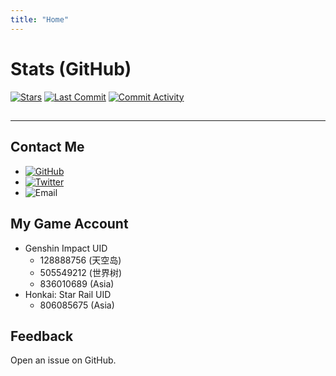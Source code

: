 ```yaml
---
title: "Home"
---
```


<script src="./assets/scripts/time.js" type="text/javascript"></script>

# Stats (GitHub)

[![Stars](https://img.shields.io/github/stars/livcm/livcm.github.io.svg?style=for-the-badge&color=yellow)](https://github.com/livcm/livcm.github.io/stargazers) [![Last Commit](https://img.shields.io/github/last-commit/livcm/livcm.github.io.svg?style=for-the-badge)](https://github.com/livcm/livcm.github.io/commits/main) [![Commit Activity](https://img.shields.io/github/commit-activity/w/livcm/livcm.github.io.svg?label=commit%20activity&style=for-the-badge)](https://github.com/livcm/livcm.github.io/commits/main)

<h2><div id="CurrentTime"></div></h1>

------

## Contact Me

- [![GitHub](https://img.shields.io/badge/GitHub-livcm-brightgreen.svg?style=social&logo=github)](https://github.com/livcm/)
- [![Twitter](https://img.shields.io/badge/Twitter-@livcm23333-blue.svg?style=social&logo=twitter)](https://twitter.com/livcm23333)
- ![Email](https://img.shields.io/badge/Email-15578180582%40qq.com-blue.svg?style=social&logo=maildotru&logoColor=black)

## My Game Account

- Genshin Impact UID
  - 128888756 (天空岛)
  - 505549212 (世界树)
  - 836010689 (Asia)
- Honkai: Star Rail UID
  - 806085675 (Asia)

## Feedback

Open an issue on GitHub.